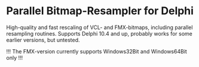 # Parallel Bitmap-Resampler for Delphi
 High-quality and fast rescaling of VCL- and FMX-bitmaps, including parallel resampling routines.
 Supports Delphi 10.4 and up, probably works for some earlier versions, but untested.
 
 !!! The FMX-version currently supports Windows32Bit and Windows64Bit only !!!
